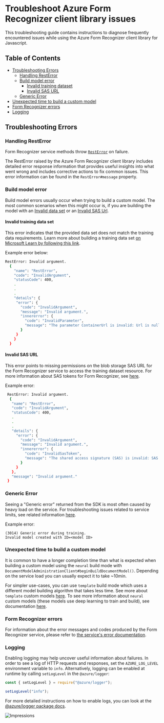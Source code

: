 # Troubleshoot Azure Form Recognizer client library issues

This troubleshooting guide contains instructions to diagnose frequently encountered issues while using the Azure Form Recognizer client library for Javascript.

## Table of Contents

- [Troubleshooting Errors](#troubleshooting-errors)
  - [Handling RestError](#handling-resterror)
  - [Build model error](#build-model-error)
    - [Invalid training dataset](#invalid-training-data-set)
    - [Invalid SAS URL](#invalid-sas-url)
  - [Generic Error](#generic-error)
- [Unexpected time to build a custom model](#unexpected-time-to-build-a-custom-model)
- [Form Recognizer errors](#form-recognizer-errors)
- [Logging](#logging)

## Troubleshooting Errors

### Handling RestError

Form Recognizer service methods throw [`RestError`] on failure.

The RestError raised by the Azure Form Recognizer client library includes detailed error response information that provides useful insights into what went wrong and includes corrective actions to fix common issues.
This error information can be found in the `RestError#message` property.

### Build model error

Build model errors usually occur when trying to build a custom model. The most common scenarios when this might occur is, if you are building the model with an
[Invalid data set](#invalid-training-data-set) or an [Invalid SAS Url](#invalid-sas-url).

#### Invalid training data set

This error indicates that the provided data set does not match the training data requirements.
Learn more about building a training data set [on Microsoft Learn by following this link](https://aka.ms/customModelV3).

Example error below:

```bash
RestError: Invalid argument.
  {
    "name": "RestError",
    "code": "InvalidArgument",
    "statusCode": 400,
    .
    .
    .
    "details": {
     "error": {
       "code": "InvalidArgument",
       "message": "Invalid argument.",
       "innererror": {
         "code": "InvalidParameter",
         "message": "The parameter ContainerUrl is invalid: Url is null or whitespace"
       }
     }
    }
  }
```

#### Invalid SAS URL

This error points to missing permissions on the blob storage SAS URL for the Form Recognizer service to access the training dataset resource. For more information about SAS tokens for Form Recognizer, see [here](https://learn.microsoft.com/azure/applied-ai-services/form-recognizer/create-sas-tokens).

Example error:

```bash
 RestError: Invalid argument.
  {
   "name": "RestError",
   "code": "InvalidArgument",
   "statusCode": 400,
   .
   .
   .
   "details": {
     "error": {
       "code": "InvalidArgument",
       "message": "Invalid argument.",
       "innererror": {
         "code": "InvalidSasToken",
         "message": "The shared access signature (SAS) is invalid: SAS token expired on 10/04/2022 03:19:05 +00:00"
       }
     }
   },
   "message": "Invalid argument."
 }
```

### Generic Error

Seeing a "Generic error" returned from the SDK is most often caused by heavy load on the service. For troubleshooting issues related to service limits, see related information [here](https://learn.microsoft.com/azure/applied-ai-services/form-recognizer/service-limits?tabs=v30).

Example error:

```
(3014) Generic error during training.
Invalid model created with ID=<model ID>
```

### Unexpected time to build a custom model

It is common to have a longer completion time than what is expected when building a custom model using the `neural` build mode with `DocumentModelAdministrationClient#beginBuildDocumentModel()`. Depending on the service load you can usually expect it to take ~10min.

For simpler use-cases, you can use `template` build mode which uses a different model building algorithm that takes less time. See more about `template` custom models [here](https://aka.ms/custom-template-models). To see more information about `neural` custom models (these models use deep learning to train and build), see documentation [here](https://aka.ms/custom-neural-models).

### Form Recognizer errors

For information about the error messages and codes produced by the Form Recognizer service, please refer to [the service's error documentation][fr-errors].

### Logging

Enabling logging may help uncover useful information about failures. In order to see a log of HTTP requests and responses, set the `AZURE_LOG_LEVEL` environment variable to `info`. Alternatively, logging can be enabled at runtime by calling `setLogLevel` in the `@azure/logger`:

```javascript
const { setLogLevel } = require("@azure/logger");

setLogLevel("info");
```

For more detailed instructions on how to enable logs, you can look at the [@azure/logger package docs](https://github.com/Azure/azure-sdk-for-js/tree/main/sdk/core/logger).

![Impressions](https://azure-sdk-impressions.azurewebsites.net/api/impressions/azure-sdk-for-js%2Fsdk%2Fformrecognizer%2Fai-form-recognizer%2FTROUBLESHOOTING.png)

[`resterror`]: https://github.com/Azure/azure-sdk-for-js/blob/main/sdk/core/core-rest-pipeline/src/restError.ts
[fr-errors]: https://aka.ms/azsdk/formrecognizer/errors
